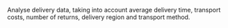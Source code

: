 Analyse delivery data, taking into account average delivery time, transport costs, number of returns, delivery region and transport method.
